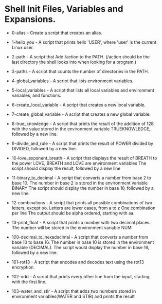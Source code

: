 # Shell Init Files, Variables and Expansions.
- 0-alias - Create a script that creates an alias.

- 1-hello_you - A script that prints hello 'USER', where 'user' is the current Linux user.

- 2-path - A script that Add /action to the PATH. (/action should be the last directory the shell looks into when looking for a program.)

- 3-paths - A script that counts the number of directories in the PATH.

- 4-global_variables - A script that lists environment variables.

- 5-local_variables - A script that lists all local variables and environment variables, and functions.

- 6-create_local_variable - A script that creates a new local variable.

- 7-create_global_variable - A script that creates a new global variable.

- 8-true_knowledge - A script that prints the result of the addition of 128 with the value stored in the environment variable TRUEKNOWLEDGE, followed by a new line.

- 9-divide_and_rule - A script that prints the result of POWER divided by DIVIDED, followed by a new line.

- 10-love_exponent_breath - A script that displays the result of BREATH to the power LOVE, BREATH and LOVE are environment variables The script should display the result, followed by a new line

- 11-binary_to_decimal - A script that converts a number from base 2 to base 10. The number in base 2 is stored in the environment variable BINARY The script should display the number in base 10, followed by a new line

- 12-combinations - A script that prints all possible combinations of two letters, except oo. Letters are lower cases, from a to z One combination per line The output should be alpha ordered, starting with aa.

- 13-print_float - A script that prints a number with two decimal places. The number will be stored in the environment variable NUM.

- 100-decimal_to_hexadecimal - A script that converts a number from base 10 to base 16. The number in base 10 is stored in the environment variable (DECIMAL). The script would display the number in base 16, followed by a new line.

- 101-rot13 - A script that encodes and decodes text using the rot13 encryption.

- 102-odd - A script that prints every other line from the input, starting with the first line.

- 103-water_and_stir - 	A script that adds two numbers stored in environment variables(WATER and STIR) and prints the result
